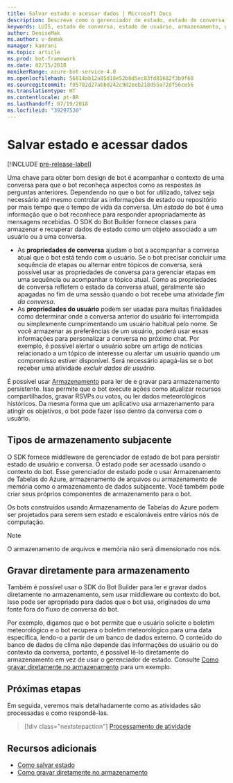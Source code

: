 ```yaml
---
title: Salvar estado e acessar dados | Microsoft Docs
description: Descreve como o gerenciador de estado, estado de conversa e estado de usuário estão no SDK do Bot Builder.
keywords: LUIS, estado de conversa, estado de usuário, armazenamento, gerenciar estado
author: DeniseMak
ms.author: v-demak
manager: kamrani
ms.topic: article
ms.prod: bot-framework
ms.date: 02/15/2018
monikerRange: azure-bot-service-4.0
ms.openlocfilehash: 56814ab12a85d18e52b0d5ec83fd81682f3b9f60
ms.sourcegitcommit: f95702d27abbd242c902eeb218d55a72df56ce56
ms.translationtype: HT
ms.contentlocale: pt-BR
ms.lasthandoff: 07/19/2018
ms.locfileid: "39297530"
---
```

# <a name="save-state-and-access-data"></a>Salvar estado e acessar dados
[!INCLUDE [pre-release-label](../includes/pre-release-label.md)]

Uma chave para obter bom design de bot é acompanhar o contexto de uma conversa para que o bot reconheça aspectos como as respostas às perguntas anteriores.
Dependendo no que o bot for utilizado, talvez seja necessário até mesmo controlar as informações de estado ou repositório por mais tempo que o tempo de vida da conversa.
Um *estado* do bot é uma informação que o bot reconhece para responder apropriadamente às mensagens recebidas. O SDK do Bot Builder fornece classes para armazenar e recuperar dados de estado como um objeto associado a um usuário ou a uma conversa.

* As **propriedades de conversa** ajudam o bot a acompanhar a conversa atual que o bot está tendo com o usuário. Se o bot precisar concluir uma sequência de etapas ou alternar entre tópicos de conversa, será possível usar as propriedades de conversa para gerenciar etapas em uma sequência ou acompanhar o tópico atual. Como as propriedades de conversa refletem o estado da conversa atual, geralmente são apagadas no fim de uma sessão quando o bot recebe uma atividade _fim da conversa_.
* As **propriedades do usuário** podem ser usadas para muitas finalidades como determinar onde a conversa anterior do usuário foi interrompida ou simplesmente cumprimentando um usuário habitual pelo nome. Se você armazenar as preferências de um usuário, poderá usar essas informações para personalizar a conversa no próximo chat. Por exemplo, é possível alertar o usuário sobre um artigo de notícias relacionado a um tópico de interesse ou alertar um usuário quando um compromisso estiver disponível. Será necessário apagá-las se o bot receber uma atividade _excluir dados de usuário_.

É possível usar [Armazenamento](bot-builder-howto-v4-storage.md) para ler de e gravar para armazenamento persistente. Isso permite que o bot execute ações como atualizar recursos compartilhados, gravar RSVPs ou votos, ou ler dados meteorológicos históricos. Da mesma forma que um aplicativo usa armazenamento para atingir os objetivos, o bot pode fazer isso dentro da conversa com o usuário.

<!-- 
*Conversation state* pertains to the current conversation that the user is having with your bot. When the conversation ends, your bot deletes this data.

You can also store *user state* that persists after a conversation ends. For example, if you store a user's preferences, you can use that information to customize the conversation the next time you chat. For example, you might alert the user to a news article about a topic that interests her, or alert a user when an appointment becomes available. 
-->

<!-- You should generally avoid saving state using a global variable or function closures.
Doing so will create issues when you want to scale out your bot. Instead, use the conversation state and user state middleware that the BotBuilder SDK provides --> 


## <a name="types-of-underlying-storage"></a>Tipos de armazenamento subjacente

O SDK fornece middleware de gerenciador de estado de bot para persistir estado de usuário e conversa. O estado pode ser acessado usando o contexto do bot. Esse gerenciador de estado pode o usar Armazenamento de Tabelas do Azure, armazenamento de arquivos ou armazenamento de memória como o armazenamento de dados subjacente. Você também pode criar seus próprios componentes de armazenamento para o bot.

Os bots construídos usando Armazenamento de Tabelas do Azure podem ser projetados para serem sem estado e escalonáveis entre vários nós de computação.

> [!NOTE] 
> O armazenamento de arquivos e memória não será dimensionado nos nós.

## <a name="writing-directly-to-storage"></a>Gravar diretamente para armazenamento

Também é possível usar o SDK do Bot Builder para ler e gravar dados diretamente no armazenamento, sem usar middleware ou contexto do bot. Isso pode ser apropriado para dados que o bot usa, originados de uma fonte fora do fluxo de conversa do bot.

Por exemplo, digamos que o bot permite que o usuário solicite o boletim meteorológico e o bot recupera o boletim meteorológico para uma data específica, lendo-o a partir de um banco de dados externo. O conteúdo do banco de dados de clima não depende das informações do usuário ou do contexto da conversa, portanto, é possível lê-lo diretamente do armazenamento em vez de usar o gerenciador de estado.  Consulte [Como gravar diretamente no armazenamento](bot-builder-howto-v4-storage.md) para um exemplo.

## <a name="next-steps"></a>Próximas etapas

Em seguida, veremos mais detalhadamente como as atividades são processadas e como respondê-las.

> [!div class="nextstepaction"]
> [Processamento de atividade](bot-builder-concept-activity-processing.md)

## <a name="additional-resources"></a>Recursos adicionais

- [Como salvar estado](bot-builder-howto-v4-state.md)
- [Como gravar diretamente no armazenamento](bot-builder-howto-v4-storage.md)
